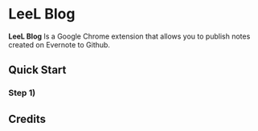 # LeeL Blog

**LeeL Blog** Is a Google Chrome extension that allows you to publish notes created on Evernote to Github.

## Quick Start

### Step 1)

## Credits
